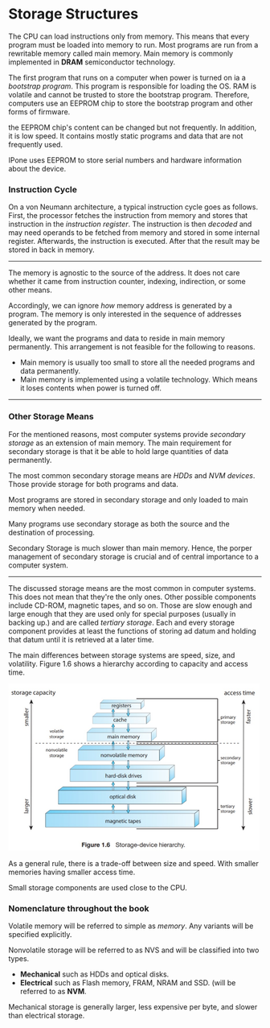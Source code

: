 # Storage Structures
The CPU can load instructions only from memory. This means that every program must be loaded into memory to run. Most programs are run from a rewritable memory called main memory. Main memory is commonly implemented in **DRAM** semiconductor technology.

The first program that runs on a computer when power is turned on ia a _bootstrap program_. This program is responsible for loading the OS. RAM is volatile and cannot be trusted to store the bootstrap program. Therefore, computers use an EEPROM chip to store the bootstrap program and other forms of firmware.

the EEPROM chip's content can be changed but not frequently. In addition, it is low speed. It contains mostly static programs and data that are not frequently used. 

IPone uses EEPROM to store serial numbers and hardware information about the device.


### **Instruction Cycle**
On a von Neumann architecture, a typical instruction cycle goes as follows.
First, the processor fetches the instruction from memory and stores that instruction in the _instruction register_. The instruction is then _decoded_ and may need operands to be fetched from memory and stored in some internal register. Afterwards, the instruction is executed. After that the result may be stored in back in memory. 
<hr>

The memory is agnostic to the source of the address. It does not care whether it came from instruction counter, indexing, indirection, or some other means. 

Accordingly, we can ignore _how_ memory address is generated by a program. The memory is only interested in the sequence of addresses generated by the program.


Ideally, we want the programs and data to reside in main memory permanently. This arrangement is not feasible for the following to reasons.
* Main memory is usually too small to store all the needed programs and data permanently.
* Main memory is implemented using a volatile technology. Which means it loses contents when power is turned off.
<hr>

### **Other Storage Means**
For the mentioned reasons, most computer systems provide _secondary storage_ as an extension of main memory. The main requirement for secondary storage is that it be able to hold large quantities of data permanently.

The most common secondary storage means are _HDDs_ and _NVM devices_. Those provide storage for both programs and data. 

Most programs are stored in secondary storage and only loaded to main memory when needed.

Many programs use secondary storage as both the source and the destination of processing. 

Secondary Storage is much slower than main memory. Hence, the porper management of secondary storage is crucial and of central importance to a computer system.

<hr>

The discussed storage means are the most common in computer systems. This does not mean that they're the only ones. Other possible components include CD-ROM, magnetic tapes, and so on. Those are slow enough and large enough that they are used only for special purposes (usually in backing up.) and are called _tertiary storage_. Each and every storage component provides at least the functions of storing ad datum and holding that datum until it is retrieved at a later time.

The main differences between storage systems are speed, size, and volatility. Figure 1.6 shows a hierarchy according to capacity and access time.

<img src="../imgs/1.6.jpg" alt="Figure 1.6 in the textbook" width="500" />


As a general rule, there is a trade-off between size and speed. With smaller memories having smaller access time. 

Small storage components are used close to the CPU. 

### **Nomenclature throughout the book**
Volatile memory will be referred to simple as _memory_. Any variants will be specified explicitly.

Nonvolatile storage will be referred to as NVS and will be classified into two types.

* **Mechanical** such as HDDs and optical disks.
* **Electrical** such as Flash memory, FRAM, NRAM and SSD. (will be referred to as __NVM__.

Mechanical storage is generally larger, less expensive per byte, and slower than electrical storage.
